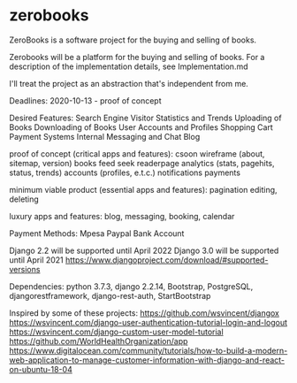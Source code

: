 zerobooks
=========


ZeroBooks is a software project for the buying and selling of books.

Zerobooks will be a platform for the buying and selling of books. For a description
of the implementation details, see Implementation.md

I'll treat the project as an abstraction that's independent from me.

Deadlines:
    2020-10-13 - proof of concept

Desired Features:
    Search Engine
    Visitor Statistics and Trends
    Uploading of Books
    Downloading of Books
    User Accounts and Profiles
    Shopping Cart
    Payment Systems
    Internal Messaging and Chat
    Blog

proof of concept (critical apps and features):
    csoon
    wireframe (about, sitemap, version)
    books
    feed
    seek
    readerpage
    analytics (stats, pagehits, status, trends) 
    accounts (profiles, e.t.c.)
    notifications
    payments

minimum viable product (essential apps and features):
    pagination
    editing, deleting

luxury apps and features:
    blog, messaging, booking, calendar    

Payment Methods:
    Mpesa
    Paypal
    Bank Account

Django 2.2 will be supported until April 2022
Django 3.0 will be supported until April 2021
    https://www.djangoproject.com/download/#supported-versions

Dependencies:
    python 3.7.3, django 2.2.14, Bootstrap, PostgreSQL, djangorestframework,
    django-rest-auth, StartBootstrap

Inspired by some of these projects:
    https://github.com/wsvincent/djangox
    https://wsvincent.com/django-user-authentication-tutorial-login-and-logout
    https://wsvincent.com/django-custom-user-model-tutorial
    https://github.com/WorldHealthOrganization/app
    https://www.digitalocean.com/community/tutorials/how-to-build-a-modern-web-application-to-manage-customer-information-with-django-and-react-on-ubuntu-18-04

